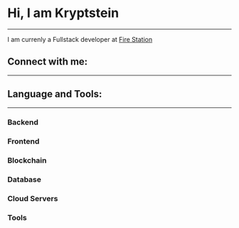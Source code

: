 # Hi, I am Kryptstein
___

I am currenly a Fullstack developer at [Fire Station](https://github.com/0xfirestation)


## Connect with me:
___


## Language and Tools:
___

### Backend

### Frontend

### Blockchain

### Database

### Cloud Servers

### Tools
